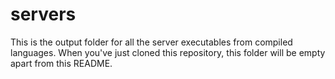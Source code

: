 # servers

This is the output folder for all the server executables from compiled languages.
When you've just cloned this repository, this folder will be empty apart from this README.
